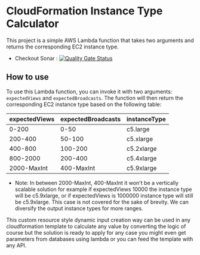 # CloudFormation Instance Type Calculator

This project is a simple AWS Lambda function that takes two arguments and returns the corresponding EC2 instance type.

* Checkout Sonar : [![Quality Gate Status](https://sonarcloud.io/api/project_badges/measure?project=ekingunoncu_cloudformationcalculator&metric=alert_status)](https://sonarcloud.io/summary/overall?id=ekingunoncu_cloudformationcalculator)
 
## How to use

To use this Lambda function, you can invoke it with two arguments: `expectedViews` and `expectedBroadcasts`. The function will then return the corresponding EC2 instance type based on the following table:

| expectedViews | expectedBroadcasts | instanceType |
|---------------|--------------------|--------------|
|      0-200    |        0-50        |    c5.large  |
|     200-400   |       50-100        |   c5.xlarge  |
|    400-800   |       100-200       |    c5.2xlarge  |
|   800-2000   |      200-400       |    c5.4xlarge |
|   2000-MaxInt   |      400-MaxInt       |    c5.9xlarge |

- Note:  In between 2000-MaxInt, 400-MaxInt it won't be a vertically scalable solution for example if expectedViews 10000 the instance type will be c5.9xlarge, or if expectedViews is 1000000 instance type will still be c5.9xlarge. This case is not covered for the sake of brevity. 
We can diversify the output instance types for more ranges.

This custom resource style dynamic input creation way can be used in any cloudformation template to calculate any value by converting the logic of course but the solution is ready to apply for any case you might even get parameters from databases using lambda or you can feed the template with any API.
